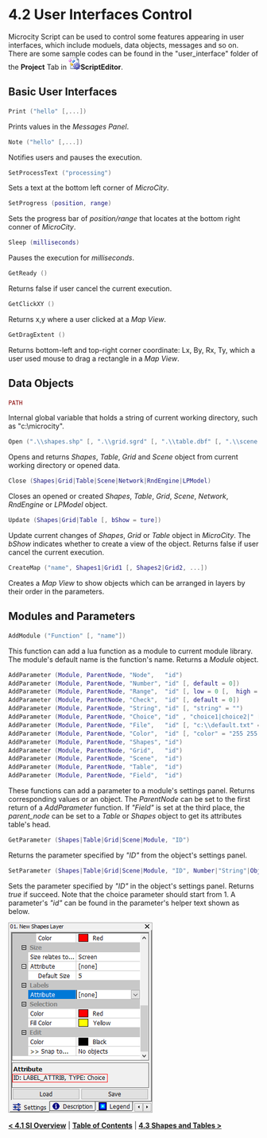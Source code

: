 # 4.2 User Interfaces Control
Microcity Script can be used to control some features appearing in user interfaces, which include moduels, data objects, messages and so on. There are some sample codes can be found in the "user_interface" folder of the **Project** Tab in ![icon](imgs/icon_script_editor.png)**ScriptEditor**.
## Basic User Interfaces
```lua
Print ("hello" [,...])
```
Prints values in the *Messages Panel*. 
```lua
Note ("hello" [,...])
```
Notifies users and pauses the execution.
```lua
SetProcessText ("processing")
```
Sets a text at the bottom left corner of *MicroCity*.
```lua
SetProgress (position, range)
```
Sets the progress bar of *position/range* that locates at the bottom right conner of *MicroCity*. 
```lua
Sleep (milliseconds)
```
Pauses the execution for *milliseconds*.
```lua
GetReady ()
```
Returns false if user cancel the current execution.
```lua
GetClickXY ()
```
Returns x,y where a user clicked at a *Map View*.
```lua
GetDragExtent ()
```
Returns bottom-left and top-right corner coordinate: Lx, By, Rx, Ty, which a user used mouse to drag a rectangle in a *Map View*.

## Data Objects
```lua
PATH
```
Internal global variable that holds a string of current working directory, such as "c:\microcity".
```lua
Open (".\\shapes.shp" [, ".\\grid.sgrd" [, ".\\table.dbf" [, ".\\scene.m3d" , ...]]])
```
Opens and returns *Shapes*, *Table*, *Grid* and *Scene* object from current working directory or opened data.
```lua
Close (Shapes|Grid|Table|Scene|Network|RndEngine|LPModel)
```
Closes an opened or created *Shapes*, *Table*, *Grid*, *Scene*, *Network*, *RndEngine* or *LPModel* object.
```lua
Update (Shapes|Grid|Table [, bShow = ture])
```
Update current changes of *Shapes*, *Grid* or *Table* object in *MicroCity*. The *bShow* indicates whether to create a view of the object. Returns false if user cancel the current execution.
```lua
CreateMap ("name", Shapes1|Grid1 [, Shapes2|Grid2, ...])
```
Creates a *Map View* to show objects which can be arranged in layers by their order in the parameters.

## Modules and Parameters
```lua
AddModule ("Function" [, "name"]) 
```
This function can add a lua function as a module to current module library. The module's default name is the function's name. Returns a *Module* object. 

```lua
AddParameter (Module, ParentNode, "Node",   "id")
AddParameter (Module, ParentNode, "Number", "id" [, default = 0])
AddParameter (Module, ParentNode, "Range",  "id" [, low = 0 [,  high = 1]])
AddParameter (Module, ParentNode, "Check",  "id" [, default = 0])
AddParameter (Module, ParentNode, "String", "id" [, "string" = "")
AddParameter (Module, ParentNode, "Choice", "id" , "choice1|choice2|" [, choice = 1])
AddParameter (Module, ParentNode, "File",   "id" [, "c:\\default.txt" = ""])
AddParameter (Module, ParentNode, "Color",  "id" [, "color" = "255 255 255")
AddParameter (Module, ParentNode, "Shapes", "id")
AddParameter (Module, ParentNode, "Grid",   "id")
AddParameter (Module, ParentNode, "Scene",  "id")
AddParameter (Module, ParentNode, "Table",  "id")
AddParameter (Module, ParentNode, "Field",  "id")
```
These functions can add a parameter to a module's settings panel. Returns corresponding values or an object. The *ParentNode* can be set to the first return of a *AddParameter* function. If *"Field"* is set at the third place, the *parent_node* can be set to a *Table* or *Shapes* object to get its attributes table's head.

```lua
GetParameter (Shapes|Table|Grid|Scene|Module, "ID")
```
Returns the parameter specified by *"ID"* from the object's settings panel.
```lua
SetParameter (Shapes|Table|Grid|Scene|Module, "ID", Number|"String"|Object)
```
Sets the parameter specified by *"ID"* in the object's settings panel. Returns *true* if succeed. Note that the choice parameter should start from 1. A parameter's *"id"* can be found in the parameter's helper text shown as below.

![shot](imgs/shot_parameter_id.png)

[**< 4.1 SI Overview**](4.1_si_overview.md) | [**Table of Contents**](.) | [**4.3 Shapes and Tables >**](4.3_shapes_and_tables.md)
